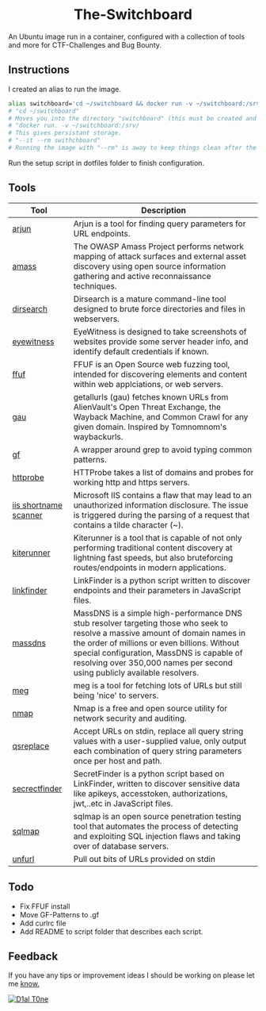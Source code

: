 <h1 align="center"> The-Switchboard </h1>


An Ubuntu image run in a  container, configured with a collection of tools and more for CTF-Challenges and Bug Bounty.

## Instructions
I created an alias to run the image.

```bash
alias switchboard='cd ~/switchboard && docker run -v ~/switchboard:/srv/ -it --rm swithcboard'
# "cd ~/switchboard"
# Moves you into the directory "switchboard" (this must be created and have the Dockerfile).
# "docker run. -v ~/switchboard:/srv/
# This gives persistant storage.
# "--it --rm swithchboard"
# Running the image with "--rm" is away to keep things clean after the image is shutdown.
```
Run the setup script in dotfiles folder to finish configuration.

## Tools

| Tool | Description |
| --- | --- |
| [arjun](https://github.com/s0md3v/Arjun) | Arjun is a tool for finding query parameters for URL endpoints. |
| [amass](https://github.com/OWASP/Amass) | The OWASP Amass Project performs network mapping of attack surfaces and external asset discovery using open source information gathering and active reconnaissance techniques. |
| [dirsearch](https://github.com/maurosoria/dirsearch) | Dirsearch is a mature command-line tool designed to brute force directories and files in webservers. |
| [eyewitness](https://github.com/FortyNorthSecurity/EyeWitness) | EyeWitness is designed to take screenshots of websites provide some server header info, and identify default credentials if known. |
| [ffuf](https://github.com/ffuf/ffuf/blob/master/README.md) | FFUF is an Open Source web fuzzing tool, intended for discovering elements and content within web applciations, or web servers. |
| [gau](https://github.com/lc/gau) | getallurls (gau) fetches known URLs from AlienVault's Open Threat Exchange, the Wayback Machine, and Common Crawl for any given domain. Inspired by Tomnomnom's waybackurls.|
| [gf](https://github.com/tomnomnom/gf) | A wrapper around grep to avoid typing common patterns. |
| [httprobe](https://github.com/tomnomnom/httprobe) | HTTProbe takes a list of domains and probes for working http and https servers. |
| [iis shortname scanner](https://github.com/irsdl/IIS-ShortName-Scanner) | Microsoft IIS contains a flaw that may lead to an unauthorized information disclosure. The issue is triggered during the parsing of a request that contains a tilde character (~). |
| [kiterunner](https://github.com/assetnote/kiterunner) | Kiterunner is a tool that is capable of not only performing traditional content discovery at lightning fast speeds, but also bruteforcing routes/endpoints in modern applications. |
| [linkfinder](https://github.com/GerbenJavado/LinkFinder) | LinkFinder is a python script written to discover endpoints and their parameters in JavaScript files. |
| [massdns](https://github.com/blechschmidt/massdns) | MassDNS is a simple high-performance DNS stub resolver targeting those who seek to resolve a massive amount of domain names in the order of millions or even billions. Without special configuration, MassDNS is capable of resolving over 350,000 names per second using publicly available resolvers. |
| [meg](https://github.com/tomnomnom/meg) | meg is a tool for fetching lots of URLs but still being 'nice' to servers. |
| [nmap](https://nmap.org/) | Nmap is a free and open source utility for network security and auditing. |
| [qsreplace](https://github.com/tomnomnom/qsreplace) | Accept URLs on stdin, replace all query string values with a user-supplied value, only output each combination of query string parameters once per host and path. |
| [secrectfinder](https://github.com/m4ll0k/SecretFinder) | SecretFinder is a python script based on LinkFinder, written to discover sensitive data like apikeys, accesstoken, authorizations, jwt,..etc in JavaScript files. |
| [sqlmap](https://sqlmap.org/) | sqlmap is an open source penetration testing tool that automates the process of detecting and exploiting SQL injection flaws and taking over of database servers. |
| [unfurl](https://github.com/tomnomnom/unfurl) | Pull out bits of URLs provided on stdin |

## Todo
 - Fix FFUF install
 - Move GF-Patterns to .gf
 - Add curlrc file
 - Add README to script folder that describes each script.

## Feedback
If you have any tips or improvement ideas I should be working on please let me [know.](https://github.com/D1al-T0ne/The-Switchboard/issues)

[![D1al T0ne](https://aleen42.github.io/badges/src/twitter.svg)](https://twitter.com/D1AL__T0NE)<br>
